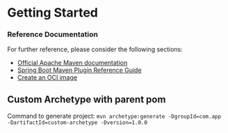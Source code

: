 # Getting Started

### Reference Documentation
For further reference, please consider the following sections:

* [Official Apache Maven documentation](https://maven.apache.org/guides/index.html)
* [Spring Boot Maven Plugin Reference Guide](https://docs.spring.io/spring-boot/docs/3.0.6/maven-plugin/reference/html/)
* [Create an OCI image](https://docs.spring.io/spring-boot/docs/3.0.6/maven-plugin/reference/html/#build-image)

## Custom Archetype with parent pom

Command to generate project: `mvn archetype:generate -DgroupId=com.app -DartifactId=custom-archetype -Dversion=1.0.0`
